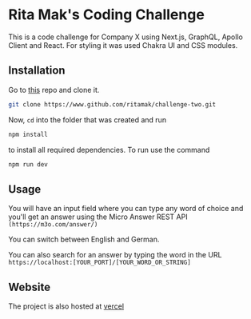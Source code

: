 # Rita Mak's Coding Challenge

This is a code challenge for Company X using Next.js, GraphQL, Apollo Client and React. For styling it was used Chakra UI and CSS modules.

## Installation

Go to [this](https://www.github.com/ritamak/challenge-two) repo and clone it.

```bash
git clone https://www.github.com/ritamak/challenge-two.git
```

Now, `cd` into the folder that was created and run

```bash
npm install
```
to install all required dependencies.
To run use the command 
```bash
npm run dev
```
## Usage

You will have an input field where you can type any word of choice and you'll get an answer using the Micro Answer REST API `(https://m3o.com/answer/)`

You can switch between English and German.

You can also search for an answer by typing the word in the URL
`https://localhost:[YOUR_PORT]/[YOUR_WORD_OR_STRING]`

## Website
The project is also hosted at [vercel](https://ritamak-challenge.vercel.app)
